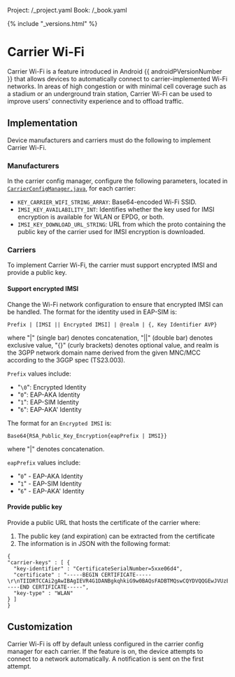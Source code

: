 Project: /_project.yaml
Book: /_book.yaml

{% include "_versions.html" %}

<!--
  Copyright 2018 The Android Open Source Project

  Licensed under the Apache License, Version 2.0 (the "License");
  you may not use this file except in compliance with the License.
  You may obtain a copy of the License at

      http://www.apache.org/licenses/LICENSE-2.0

  Unless required by applicable law or agreed to in writing, software
  distributed under the License is distributed on an "AS IS" BASIS,
  WITHOUT WARRANTIES OR CONDITIONS OF ANY KIND, either express or implied.
  See the License for the specific language governing permissions and
  limitations under the License.
-->

# Carrier Wi-Fi

Carrier Wi-Fi is a feature introduced in Android {{ androidPVersionNumber }}
that allows devices to automatically connect to carrier-implemented Wi-Fi
networks. In areas of high congestion or with minimal cell coverage such as a
stadium or an underground train station, Carrier Wi-Fi can be used to improve
users' connectivity experience and to offload traffic.

## Implementation

Device manufacturers and carriers must do the following to implement Carrier
Wi-Fi.

### Manufacturers

In the carrier config manager, configure the following parameters, located in
[`CarrierConfigManager.java`](https://android.googlesource.com/platform/frameworks/base/+/master/telephony/java/android/telephony/CarrierConfigManager.java),
for each carrier:

+   `KEY_CARRIER_WIFI_STRING_ARRAY`: Base64-encoded Wi-Fi SSID.
+   `IMSI_KEY_AVAILABILITY_INT`: Identifies whether the key used for IMSI
    encryption is available for WLAN or EPDG, or both.
+   `IMSI_KEY_DOWNLOAD_URL_STRING`: URL from which the proto containing the
    public key of the carrier used for IMSI encryption is downloaded.

### Carriers

To implement Carrier Wi-Fi, the carrier must support encrypted IMSI and provide
a public key.

#### Support encrypted IMSI

Change the Wi-Fi network configuration to ensure that encrypted IMSI can be
handled. The format for the identity used in EAP-SIM is:

`Prefix | [IMSI || Encrypted IMSI] | @realm | {, Key Identifier AVP}`

where "|" (single bar) denotes concatenation, "||" (double bar) denotes
exclusive value, "{}" (curly brackets) denotes optional value, and realm is the
3GPP network domain name derived from the given MNC/MCC according to the 3GGP
spec (TS23.003).

`Prefix` values include:

+   "`\0`": Encrypted Identity
+   "`0`": EAP-AKA Identity
+   "`1`": EAP-SIM Identity
+   "`6`": EAP-AKA' Identity

The format for an `Encrypted IMSI` is:

`Base64{RSA_Public_Key_Encryption{eapPrefix | IMSI}}`

where "|" denotes concatenation.

`eapPrefix` values include:

+   "`0`" - EAP-AKA Identity
+   "`1`" - EAP-SIM Identity
+   "`6`" - EAP-AKA' Identity

#### Provide public key

Provide a public URL that hosts the certificate of the carrier where:

1.  The public key (and expiration) can be extracted from the certificate
1.  The information is in JSON with the following format:

```
{
"carrier-keys" : [ {
  "key-identifier" : "CertificateSerialNumber=5xxe06d4",
  "certificate" : "-----BEGIN CERTIFICATE-----\r\nTIIDRTCCAi2gAwIBAgIEVR4G1DANBgkqhkiG9w0BAQsFADBTMQswCQYDVQQGEwJVUzELMAkGA1UE\r\nCBMCTkExCzAJBgNVBAcTAk5BMQswCQYDVQQKEwJOQTELMAkGA1UECxMCTkExEDAOBgNVBAMTB1Rl\r\nc3RiT6N1/w==\r\n-----END CERTIFICATE-----",
  "key-type" : "WLAN"
} ]
}
```

## Customization

Carrier Wi-Fi is off by default unless configured in the carrier config manager
for each carrier. If the feature is on, the device attempts to connect to a
network automatically. A notification is sent on the first attempt.
